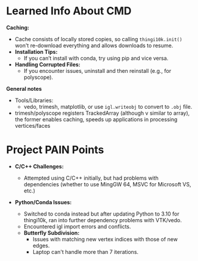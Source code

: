 # Learned Info About CMD

**Caching:**  
  - Cache consists of locally stored copies, so calling `thingi10k.init()` won't re-download everything and allows downloads to resume.
- **Installation Tips:**  
  - If you can’t install with conda, try using pip and vice versa.
- **Handling Corrupted Files:**  
  - If you encounter issues, uninstall and then reinstall (e.g., for polyscope).

**General notes**
  - Tools/Libraries:
    - vedo, trimesh, matplotlib, or use `igl.writeobj` to convert to `.obj` file.
  - trimesh/polyscope registers TrackedArray (although v similar to array), the former enables caching, speeds up applications in processing vertices/faces
  
  
# Project PAIN Points

- **C/C++ Challenges:**  
  - Attempted using C/C++ initially, but had problems with dependencies (whether to use MingGW 64, MSVC for Microsoft VS, etc.)

- **Python/Conda Issues:**  
  - Switched to conda instead but after updating Python to 3.10 for thingi10k, ran into further dependency problems with VTK/vedo.
  - Encountered igl import errors and conflicts.
  - **Butterfly Subdivision:**  
    - Issues with matching new vertex indices with those of new edges.
    - Laptop can't handle more than 7 iterations. 
